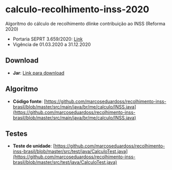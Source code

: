 # calculo-recolhimento-inss-2020
Algorítmo do cálculo de recolhimento dlinke contribuição ao INSS (Reforma 2020) 
 - Portaria SEPRT 3.659/2020: [Link](http://www.in.gov.br/en/web/dou/-/portaria-n-3.659-de-10-de-fevereiro-de-2020-242573505)
 - Vigência de 01.03.2020 a 31.12.2020


## Download
- **Jar**: [Link para download](https://github.com/marcoseduardoss/recolhimento-inss-brasil/tree/master/build)

## Algoritmo
- **Código fonte**: [https://github.com/marcoseduardoss/recolhimento-inss-brasil/blob/master/src/main/java/br/me/calculo/INSS.java](https://github.com/marcoseduardoss/recolhimento-inss-brasil/blob/master/src/main/java/br/me/calculo/INSS.java)

## Testes
- **Teste de unidade**: [https://github.com/marcoseduardoss/recolhimento-inss-brasil/blob/master/src/test/java/CalculoTest.java](https://github.com/marcoseduardoss/recolhimento-inss-brasil/blob/master/src/test/java/CalculoTest.java)
